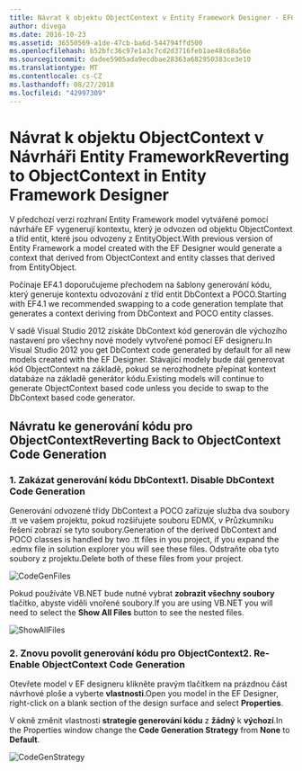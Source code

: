 ```yaml
---
title: Návrat k objektu ObjectContext v Entity Framework Designer - EF6
author: divega
ms.date: 2016-10-23
ms.assetid: 36550569-a1de-47cb-ba6d-544794ffd500
ms.openlocfilehash: b52bfc36c97e1a3c7cd2d3716feb1ae48c68a56e
ms.sourcegitcommit: dadee5905ada9ecdbae28363a682950383ce3e10
ms.translationtype: MT
ms.contentlocale: cs-CZ
ms.lasthandoff: 08/27/2018
ms.locfileid: "42997309"
---
```

# <a name="reverting-to-objectcontext-in-entity-framework-designer"></a><span data-ttu-id="c836e-102">Návrat k objektu ObjectContext v Návrháři Entity Framework</span><span class="sxs-lookup"><span data-stu-id="c836e-102">Reverting to ObjectContext in Entity Framework Designer</span></span>
<span data-ttu-id="c836e-103">V předchozí verzi rozhraní Entity Framework model vytvářené pomocí návrháře EF vygenerují kontextu, který je odvozen od objektu ObjectContext a tříd entit, které jsou odvozeny z EntityObject.</span><span class="sxs-lookup"><span data-stu-id="c836e-103">With previous version of Entity Framework a model created with the EF Designer would generate a context that derived from ObjectContext and entity classes that derived from EntityObject.</span></span>

<span data-ttu-id="c836e-104">Počínaje EF4.1 doporučujeme přechodem na šablony generování kódu, který generuje kontextu odvozování z tříd entit DbContext a POCO.</span><span class="sxs-lookup"><span data-stu-id="c836e-104">Starting with EF4.1 we recommended swapping to a code generation template that generates a context deriving from DbContext and POCO entity classes.</span></span>

<span data-ttu-id="c836e-105">V sadě Visual Studio 2012 získáte DbContext kód generován dle výchozího nastavení pro všechny nové modely vytvořené pomocí EF designeru.</span><span class="sxs-lookup"><span data-stu-id="c836e-105">In Visual Studio 2012 you get DbContext code generated by default for all new models created with the EF Designer.</span></span> <span data-ttu-id="c836e-106">Stávající modely bude dál generovat kód ObjectContext na základě, pokud se nerozhodnete přepínat kontext databáze na základě generátor kódu.</span><span class="sxs-lookup"><span data-stu-id="c836e-106">Existing models will continue to generate ObjectContext based code unless you decide to swap to the DbContext based code generator.</span></span>

## <a name="reverting-back-to-objectcontext-code-generation"></a><span data-ttu-id="c836e-107">Návratu ke generování kódu pro ObjectContext</span><span class="sxs-lookup"><span data-stu-id="c836e-107">Reverting Back to ObjectContext Code Generation</span></span>

### <a name="1-disable-dbcontext-code-generation"></a><span data-ttu-id="c836e-108">1. Zakázat generování kódu DbContext</span><span class="sxs-lookup"><span data-stu-id="c836e-108">1. Disable DbContext Code Generation</span></span>

<span data-ttu-id="c836e-109">Generování odvozené třídy DbContext a POCO zařizuje služba dva soubory .tt ve vašem projektu, pokud rozšiřujete souboru EDMX, v Průzkumníku řešení zobrazí se tyto soubory.</span><span class="sxs-lookup"><span data-stu-id="c836e-109">Generation of the derived DbContext and POCO classes is handled by two .tt files in you project, if you expand the .edmx file in solution explorer you will see these files.</span></span> <span data-ttu-id="c836e-110">Odstraňte oba tyto soubory z projektu.</span><span class="sxs-lookup"><span data-stu-id="c836e-110">Delete both of these files from your project.</span></span>

![CodeGenFiles](~/ef6/media/codegenfiles.png)

<span data-ttu-id="c836e-112">Pokud používáte VB.NET bude nutné vybrat **zobrazit všechny soubory** tlačítko, abyste viděli vnořené soubory.</span><span class="sxs-lookup"><span data-stu-id="c836e-112">If you are using VB.NET you will need to select the **Show All Files** button to see the nested files.</span></span>

![ShowAllFiles](~/ef6/media/showallfiles.png)

### <a name="2-re-enable-objectcontext-code-generation"></a><span data-ttu-id="c836e-114">2. Znovu povolit generování kódu pro ObjectContext</span><span class="sxs-lookup"><span data-stu-id="c836e-114">2. Re-Enable ObjectContext Code Generation</span></span>

<span data-ttu-id="c836e-115">Otevřete model v EF designeru klikněte pravým tlačítkem na prázdnou část návrhové ploše a vyberte **vlastnosti**.</span><span class="sxs-lookup"><span data-stu-id="c836e-115">Open you model in the EF Designer, right-click on a blank section of the design surface and select **Properties**.</span></span>

<span data-ttu-id="c836e-116">V okně změnit vlastnosti **strategie generování kódu** z **žádný** k **výchozí**.</span><span class="sxs-lookup"><span data-stu-id="c836e-116">In the Properties window change the **Code Generation Strategy** from **None** to **Default**.</span></span>

![CodeGenStrategy](~/ef6/media/codegenstrategy.png)
